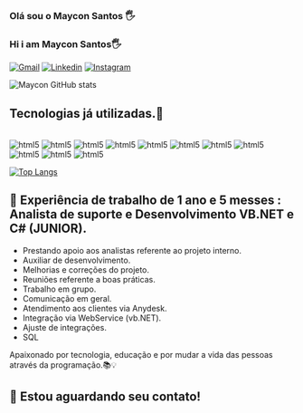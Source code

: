 ### Olá sou o Maycon Santos 🖐️
### Hi i am Maycon Santos🖐️

[![Gmail](https://img.shields.io/badge/Gmail-D14836?style=for-the-badge&logo=gmail&logoColor=white)](maycon.mhsantos@gmail.com)
[![Linkedin](https://img.shields.io/badge/LinkedIn-0077B5?style=for-the-badge&logo=linkedin&logoColor=white)](https://www.linkedin.com/in/maycon-henrique-973769169/)
[![Instagram](https://img.shields.io/badge/Instagram-E4405F?style=for-the-badge&logo=instagram&logoColor=white)](https://www.instagram.com/maycon.henriqu.e/)

![Maycon GitHub stats](https://github-readme-stats.vercel.app/api?username=MayconMhSantos&show_icons=true&theme=dracula)

## Tecnologias já utilizadas.🚀

<div style="display: inline_block"><br/>
<img aling="center" alt="html5" src="https://img.shields.io/badge/HTML-239120?style=for-the-badge&logo=html5&logoColor=white">
<img aling="center" alt="html5" src="https://img.shields.io/badge/HTML5-E34F26?style=for-the-badge&logo=html5&logoColor=white">
<img aling="center" alt="html5" src="https://img.shields.io/badge/CSS-239120?&style=for-the-badge&logo=css3&logoColor=white">
<img aling="center" alt="html5" src="https://img.shields.io/badge/CSS3-1572B6?style=for-the-badge&logo=css3&logoColor=white">
<img aling="center" alt="html5" src="https://img.shields.io/badge/Bootstrap-563D7C?style=for-the-badge&logo=bootstrap&logoColor=white">
<img aling="center" alt="html5" src="https://img.shields.io/badge/JavaScript-F7DF1E?style=for-the-badge&logo=javascript&logoColor=black">
<img aling="center" alt="html5" src=" 	https://img.shields.io/badge/jQuery-0769AD?style=for-the-badge&logo=jquery&logoColor=white">
<img aling="center" alt="html5" src="https://img.shields.io/badge/C%23-239120?style=for-the-badge&logo=c-sharp&logoColor=white">
<img aling="center" alt="html5" src="https://img.shields.io/badge/.NET-5C2D91?style=for-the-badge&logo=.net&logoColor=white">
<img aling="center" alt="html5" src="https://img.shields.io/badge/MySQL-00000F?style=for-the-badge&logo=mysql&logoColor=white">
<img aling="center" alt="html5" src="https://img.shields.io/badge/json%20web%20tokens-323330?style=for-the-badge&logo=json-web-tokens&logoColor=pink">
</div>

[![Top Langs](https://github-readme-stats.vercel.app/api/top-langs/?username=MayconMhSantos&layout=compact)](https://github.com/MayconMhSantos/github-readme-stats)


## 🔧 Experiência de trabalho de 1 ano e 5 messes : Analista de suporte e Desenvolvimento VB.NET e C# (JUNIOR).
- Prestando apoio aos analistas referente ao projeto interno.
- Auxiliar de desenvolvimento.
- Melhorias e correções do projeto.
- Reuniões referente a boas práticas.
- Trabalho em grupo.
- Comunicação em geral.
- Atendimento aos clientes via Anydesk.
- Integração via WebService (vb.NET).
- Ajuste de integrações.
- SQL

Apaixonado por tecnologia, educação e por mudar a vida das pessoas através da programação.📚💡

## 📍 Estou aguardando seu contato!
